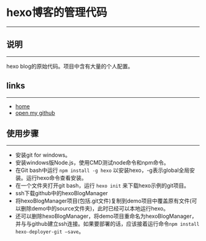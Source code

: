 # hexo博客的管理代码
***
## 说明
---
hexo blog的原始代码。项目中含有大量的个人配置。

## links
---
-  [home](http://bebetter.site/)
-  [open my github](https://github.com/gatewayzy)

## 使用步骤
---
- 安装git for windows。
- 安装windows版Node.js，使用CMD测试node命令和npm命令。
- 在Git bash中运行 `npm install -g hexo` 以安装hexo，-g表示global全局安装。运行hexo命令查看安装。
- 在一个文件夹打开git bash，运行 `hexo init` 来下载hexo示例的git项目。
- ssh下载github中的hexoBlogManager
- 将hexoBlogManager项目(包括.git文件)复制到demo项目中覆盖原有文件(可以删除demo中的source文件夹)，此时已经可以本地运行hexo。
- 还可以删除hexoBlogManager，将demo项目重命名为hexoBlogManager，并与与github建立ssh连接。如果要部署的话，应该接着运行命令`npm install hexo-deployer-git –save`。


